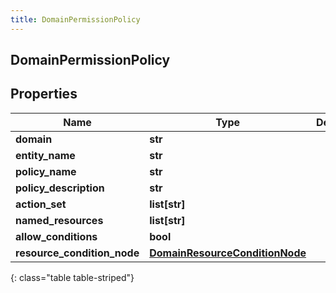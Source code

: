 ```yaml
---
title: DomainPermissionPolicy
---
```

## DomainPermissionPolicy

## Properties

|Name | Type | Description | Notes|
|------------ | ------------- | ------------- | -------------|
| **domain** | **str** |  | [optional] |
| **entity_name** | **str** |  | [optional] |
| **policy_name** | **str** |  | [optional] |
| **policy_description** | **str** |  | [optional] |
| **action_set** | **list[str]** |  | [optional] |
| **named_resources** | **list[str]** |  | [optional] |
| **allow_conditions** | **bool** |  | [optional] |
| **resource_condition_node** | [**DomainResourceConditionNode**](DomainResourceConditionNode.html) |  | [optional] |
{: class="table table-striped"}


